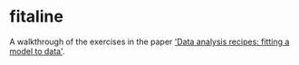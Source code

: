# fitaline

A walkthrough of the exercises in the paper ['Data analysis recipes: fitting a model to data'](https://arxiv.org/abs/1008.4686).
